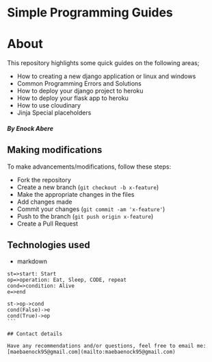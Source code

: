 <!-- @format -->

# Simple Programming Guides

# About

This repository highlights some quick guides on the following areas;

- How to creating a new django application or linux and windows
- Common Programming Errors and Solutions
- How to deploy your django project to heroku
- How to deploy your flask app to heroku
- How to use cloudinary
- Jinja Special placeholders

##### By Enock Abere

## Making modifications

To make advancements/modifications, follow these steps:

- Fork the repository
- Create a new branch (`git checkout -b x-feature`)
- Make the appropriate changes in the files
- Add changes made
- Commit your changes (`git commit -am 'x-feature'`)
- Push to the branch (`git push origin x-feature`)
- Create a Pull Request

## Technologies used

- markdown

````flow
st=>start: Start
op=>operation: Eat, Sleep, CODE, repeat
cond=>condition: Alive
e=>end

st->op->cond
cond(False)->e
cond(True)->op
​```

## Contact details

Have any recommendations and/or questions, feel free to email me:[maebaenock95@gmail.com](mailto:maebaenock95@gmail.com)
````
